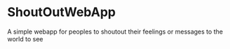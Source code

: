 # ShoutOutWebApp
A simple webapp for peoples to shoutout their feelings or messages to the world to see

